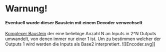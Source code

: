 # Warnung!
#### Eventuell wurde dieser Baustein mit einem Decoder verwechselt

[Komplexer Baustein](<Komplexe Bausteine>) der eine beliebige Anzahl N an Inputs in 2^N Outputs umwandelt, von 
denen immer nur einer 1 ist. Um zu bestimmen welcher der Outputs 1 wird werden die Inputs als Base2 interpretiert.
![[Encoder.svg]]



